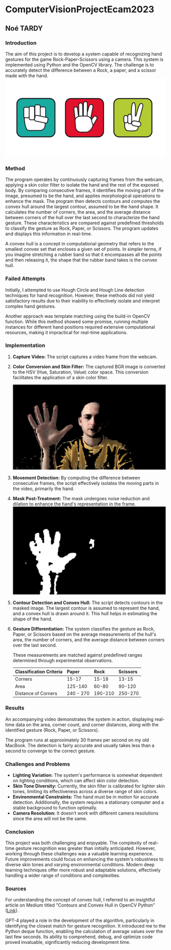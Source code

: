 # ComputerVisionProjectEcam2023
## Noé TARDY

### Introduction
The aim of this project is to develop a system capable of recognizing hand gestures for the game Rock-Paper-Scissors using a camera. This system is implemented using Python and the OpenCV library. The challenge is to accurately detect the difference between a Rock, a paper, and a scissor made with the hand.
![Hands](https://raw.githubusercontent.com/TardyNoe/ComputerVisionProjectEcam2023/main/assets/hands.png)
### Method
The program operates by continuously capturing frames from the webcam, applying a skin color filter to isolate the hand and the rest of the exposed body. By comparing consecutive frames, it identifies the moving part of the image, presumed to be the hand, and applies morphological operations to enhance the mask. The program then detects contours and computes the convex hull around the largest contour, assumed to be the hand shape. It calculates the number of corners, the area, and the average distance between corners of the hull over the last second to characterize the hand gesture. These characteristics are compared against predefined thresholds to classify the gesture as Rock, Paper, or Scissors. The program updates and displays this information in real-time.

A convex hull is a concept in computational geometry that refers to the smallest convex set that encloses a given set of points. In simpler terms, if you imagine stretching a rubber band so that it encompasses all the points and then releasing it, the shape that the rubber band takes is the convex hull.

### Failed Attempts
Initially, I attempted to use Hough Circle and Hough Line detection techniques for hand recognition. However, these methods did not yield satisfactory results due to their inability to effectively isolate and interpret complex hand gestures.

Another approach was template matching using the build-in OpenCV function. While this method showed some promise, running multiple instances for different hand positions required extensive computational resources, making it impractical for real-time applications.

### Implementation
1. **Capture Video:** The script captures a video frame from the webcam.
2. **Color Conversion and Skin Filter:** The captured BGR image is converted to the HSV (Hue, Saturation, Value) color space. This conversion facilitates the application of a skin color filter.

    ![Color filter mask](https://raw.githubusercontent.com/TardyNoe/ComputerVisionProjectEcam2023/main/assets/colorfilter.png)
   
3. **Movement Detection:** By computing the difference between consecutive frames, the script effectively isolates the moving parts in the video, primarily the hand.
4. **Mask Post-Treatment:** The mask undergoes noise reduction and dilation to enhance the hand's representation in the frame. ![Mask](https://raw.githubusercontent.com/TardyNoe/ComputerVisionProjectEcam2023/main/assets/mask.png)
5. **Contour Detection and Convex Hull:** The script detects contours in the masked image. The largest contour is assumed to represent the hand, and a convex hull is drawn around it. This hull helps in estimating the shape of the hand.
6. **Gesture Differentiation:** The system classifies the gesture as Rock, Paper, or Scissors based on the average measurements of the hull's area, the number of corners, and the average distance between corners over the last second.

    These measurements are matched against predefined ranges determined through experimental observations.

    | Classification Criteria | Paper  | Rock  | Scissors |
    |-------------------------|-------|-------|----------|
    | Corners                 | 15-17 | 15-18 | 13-15    |
    | Area                    | 125-140 | 60-80 | 90-120  |
    | Distance of Corners     | 240 - 270 | 190-210 | 250-270|

### Results
An accompanying video demonstrates the system in action, displaying real-time data on the area, corner count, and corner distances, along with the identified gesture (Rock, Paper, or Scissors).

The program runs at approximately 30 frames per second on my old MacBook. The detection is fairly accurate and usually takes less than a second to converge to the correct gesture.

### Challenges and Problems
- **Lighting Variation:** The system's performance is somewhat dependent on lighting conditions, which can affect skin color detection.
- **Skin Tone Diversity:** Currently, the skin filter is calibrated for lighter skin tones, limiting its effectiveness across a diverse range of skin colors.
- **Environmental Constraints:** The hand must be in motion for accurate detection. Additionally, the system requires a stationary computer and a stable background to function optimally.
- **Camera Resolution:** It doesn’t work with different camera resolutions since the area will not be the same.

### Conclusion
This project was both challenging and enjoyable. The complexity of real-time gesture recognition was greater than initially anticipated. However, working through these challenges was a valuable learning experience. Future improvements could focus on enhancing the system's robustness to diverse skin tones and varying environmental conditions. Modern deep learning techniques offer more robust and adaptable solutions, effectively handling a wider range of conditions and complexities.

### Sources
For understanding the concept of convex hull, I referred to an insightful article on Medium titled "Contours and Convex Hull in OpenCV Python" ([Link](https://medium.com/analytics-vidhya/contours-and-convex-hull-in-opencv-python-d7503f6651bc)).

GPT-4 played a role in the development of the algorithm, particularly in identifying the closest match for gesture recognition. It introduced me to the Python deque function, enabling the calculation of average values over the last few seconds. Its ability to comprehend, debug, and optimize code proved invaluable, significantly reducing development time.
